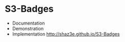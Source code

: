 S3-Badges
=========
 - Documentation
 - Demonstration
 - Implementation
http://shaz3e.github.io/S3-Badges
